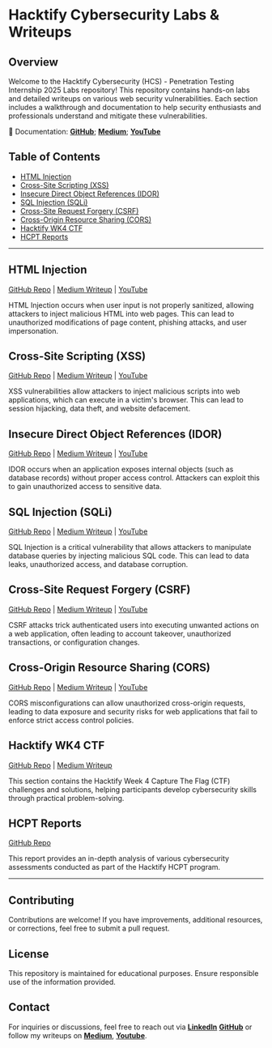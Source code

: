 # Hacktify Cybersecurity Labs & Writeups

## Overview
Welcome to the Hacktify Cybersecurity (HCS) - Penetration Testing Internship 2025 Labs repository! This repository contains hands-on labs and detailed writeups on various web security vulnerabilities. Each section includes a walkthrough and documentation to help security enthusiasts and professionals understand and mitigate these vulnerabilities.

🔗 Documentation: [**GitHub**](https://github.com/reyincyber/Hacktify-CS); [**Medium**](https://medium.com/me/stories/public); [**YouTube**](https://www.youtube.com/watch?v=GBzzOPzwKU4&list=PLlC9xarFXu2uGxKL1Xr7hy3TH13YOVY8U)

## Table of Contents
- [HTML Injection](#html-injection)
- [Cross-Site Scripting (XSS)](#cross-site-scripting-xss)
- [Insecure Direct Object References (IDOR)](#insecure-direct-object-references-idor)
- [SQL Injection (SQLi)](#sql-injection-sqli)
- [Cross-Site Request Forgery (CSRF)](#cross-site-request-forgery-csrf)
- [Cross-Origin Resource Sharing (CORS)](#cross-origin-resource-sharing-cors)
- [Hacktify WK4 CTF](#hacktify-wk4-ctf)
- [HCPT Reports](#hcpt-reports)

---

## HTML Injection
[GitHub Repo](https://github.com/reyincyber/Hacktify-CS/tree/main/HTML%20Injection) | [Medium Writeup](https://cyberrey.medium.com/html-injection-labs-walkthrough-hacktify-internship-8406228e9fd2) | [YouTube](https://youtu.be/GBzzOPzwKU4)

HTML Injection occurs when user input is not properly sanitized, allowing attackers to inject malicious HTML into web pages. This can lead to unauthorized modifications of page content, phishing attacks, and user impersonation.

## Cross-Site Scripting (XSS)
[GitHub Repo](https://github.com/reyincyber/Hacktify-CS/tree/main/Cross-Site%20Scripting%20(XSS)) | [Medium Writeup](https://cyberrey.medium.com/cross-site-scripting-xss-hands-on-lab-9f07bb8c8de2) | [YouTube](https://youtu.be/5bZfqFwr1mc)

XSS vulnerabilities allow attackers to inject malicious scripts into web applications, which can execute in a victim's browser. This can lead to session hijacking, data theft, and website defacement.

## Insecure Direct Object References (IDOR)
[GitHub Repo](https://github.com/reyincyber/Hacktify-CS/tree/main/Insecure%20Direct%20Object%20References%20(IDOR)) | [Medium Writeup](https://cyberrey.medium.com/insecure-direct-object-references-idor-hands-on-lab-93adbdd99602) | [YouTube]() 

IDOR occurs when an application exposes internal objects (such as database records) without proper access control. Attackers can exploit this to gain unauthorized access to sensitive data.

## SQL Injection (SQLi)
[GitHub Repo](https://github.com/reyincyber/Hacktify-CS/tree/main/SQL%20Injection%20(SQLi)) | [Medium Writeup](https://cyberrey.medium.com/sql-injection-sqli-hands-on-lab-d049af02b623) | [YouTube]() 

SQL Injection is a critical vulnerability that allows attackers to manipulate database queries by injecting malicious SQL code. This can lead to data leaks, unauthorized access, and database corruption.

## Cross-Site Request Forgery (CSRF)
[GitHub Repo](https://github.com/reyincyber/Hacktify-CS/tree/main/Cross-Site%20Request%20Forgery%20(CSRF)) | [Medium Writeup](https://cyberrey.medium.com/cross-site-request-forgery-csrf-hands-on-lab-34346497f6bf) | [YouTube]() 

CSRF attacks trick authenticated users into executing unwanted actions on a web application, often leading to account takeover, unauthorized transactions, or configuration changes.

## Cross-Origin Resource Sharing (CORS)
[GitHub Repo](https://github.com/reyincyber/Hacktify-CS/tree/main/Cross-Origin%20Resource%20Sharing%20(CORS)) | [Medium Writeup](https://medium.com/@cyberrey/cross-origin-resource-sharing-cors-hands-on-lab-6a1d0b1b4d64) | [YouTube]() 

CORS misconfigurations can allow unauthorized cross-origin requests, leading to data exposure and security risks for web applications that fail to enforce strict access control policies.

## Hacktify WK4 CTF
[GitHub Repo](https://github.com/reyincyber/Hacktify-CS/tree/8008ec0d8b2af76a3713b1448ccea066a1ec8894/Hacktify%20WK4%20CTF) | [Medium Writeup](https://medium.com/@cyberrey/hacktify-ctf-2025-week-4-eed64269651d)

This section contains the Hacktify Week 4 Capture The Flag (CTF) challenges and solutions, helping participants develop cybersecurity skills through practical problem-solving.

## HCPT Reports
[GitHub Repo](https://github.com/reyincyber/Hacktify-CS/blob/main/Hacktify%20HCPT%20Reports%20RU%20(1).pdf)

This report provides an in-depth analysis of various cybersecurity assessments conducted as part of the Hacktify HCPT program.

---

## Contributing
Contributions are welcome! If you have improvements, additional resources, or corrections, feel free to submit a pull request.

## License
This repository is maintained for educational purposes. Ensure responsible use of the information provided.

## Contact
For inquiries or discussions, feel free to reach out via [**LinkedIn**](https://linkedin.com/in/cyberrey) [**GitHub**](https://github.com/reyincyber/) or follow my writeups on [**Medium**](https://medium.com/@cyberrey), [**Youtube**](https://www.youtube.com/@reyincyber).
